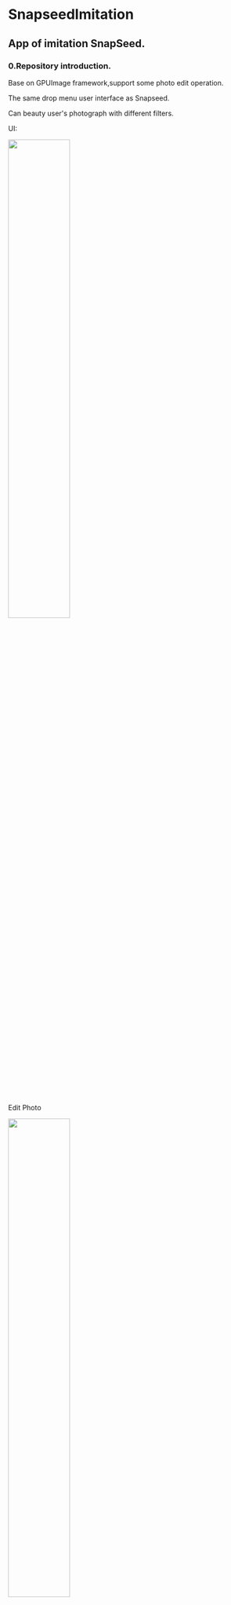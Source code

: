 # SnapseedImitation
## App of imitation SnapSeed.
### 0.Repository introduction.
Base on GPUImage framework,support some photo edit operation.

The same drop menu user interface as Snapseed.

Can beauty user's photograph with different filters.

UI:
 
<img src="http://p1.bpimg.com/567571/f1e3172f0464087d.png" width = "50%"/>

Edit Photo

<img src="http://i1.piimg.com/567571/084d868762e89302.png" width = "50%"/>

Gaussian Blur filter:

<img src="http://p1.bpimg.com/567571/873abae03f6b9d44.png" width = "30%"/>

Old photo filter:

<img src="http://p1.bpimg.com/567571/7371f08323ea477d.png" width = "30%"/>

### 1.Import GPUImage
CocoaPods
```
pod 'GPUImage'
```

## 

### 2.Useing GPUImage
### 1.Process description
###### Use GPUImagePicture category to get photo.Render a frame with filters by GPUImageFilter category.Notice by pipline when it render finish.Finally we can show edited photo in GPUImageView,or maybe we can get photo by GPUImageFilter.

```
graph LR
GPUImageInput-->GPUImageFilter;
GPUImageFilter-->GPUImageOutput;
```
###### Example：
```
    //@Stretch filter
    //Input photo.
    GPUImagePicture * gpupicture = [[GPUImagePicture alloc]initWithImage:[UIImage imageNamed:@"Duck.jpg"]];
    //Init Filter
    PUImageStretchDistortionFilter * stretchDistortionFilter = [GPUImageStretchDistortionFilter new];
    //Set filter parama
    stretchDistortionFilter.center = CGPointMake(0.2, 0.2);
    //Binding it.
    [gpupicture addTarget:stretchDistortionFilter];
    //Process photo
    [gpupicture processImage];
    //Let filter get next frame(That's the final frame.)
    [stretchDistortionFilter useNextFrameForImageCapture];
    //Get photo.
    UIImage *image = [stretchDistortionFilter imageFromCurrentFramebuffer];
```
###### Impression comparison  :
![](http://i1.piimg.com/567571/09cbdd9243e6da17.png)

#### 2. Multiple Filter
###### Users have different filter options when editing pictures.This may requires control of brightness, contrast, and exposure.Every time we add a filter, the picture renders once, which means we lose the original image if we render twice. This is why we need to do multiple filters but make it render for only one time.

###### All we need is GPUImageFilterPipeline category.
###### GPUImageFilterPipeline can import multi filters but rendering once. After many times of rendering,we still can get origin picture.

###### Example：
```
    //get origin
    GPUImagePicture * gpupicture = [[GPUImagePicture alloc]initWithImage:[UIImage imageNamed:@"Duck.jpg"]];
    GPUImageView * gpuimageView = [[GPUImageView alloc]initWithFrame:CGRectMake(0, 60, 320, 320)];
    [self.view addSubview:gpuimageView];
    //ToonFilter
    GPUImageToonFilter * toonFilter = [GPUImageToonFilter new];
    toonFilter.threshold = 0.1;
    //StreStretchDistortionFilter
    GPUImageStretchDistortionFilter * stretchDistortionFilter = [GPUImageStretchDistortionFilter new];
    stretchDistortionFilter.center = CGPointMake(0.5, 0.5);
    // Get the combination array.
    NSArray * filters = @[toonFilter,stretchDistortionFilter];
    //binding pipline
    GPUImageFilterPipeline * pipLine = [[GPUImageFilterPipeline alloc]initWithOrderedFilters:filters input:self.gpupicture output:self.gpuimageView];
    //process
    [self.gpupicture processImage];
    [stretchDistortionFilter useNextFrameForImageCapture];
    UIImage * image = [self.pipLine currentFilteredFrame];
```
![](http://i1.piimg.com/567571/679834edceb5cc12.png)
###### 
#### 3.Multiple Filter use in the app demo.
###### With the drop menu,user can edit photo with different filters,and the
![](http://i1.piimg.com/567571/084d868762e89302.png)
## 
